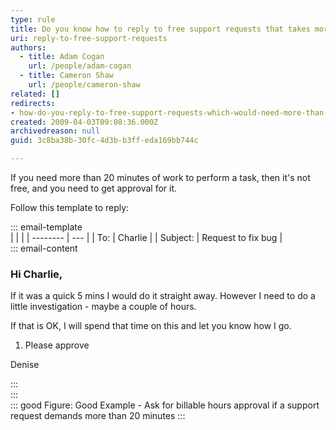 ```yaml
---
type: rule
title: Do you know how to reply to free support requests that takes more than 20 minutes?
uri: reply-to-free-support-requests
authors:
  - title: Adam Cogan
    url: /people/adam-cogan
  - title: Cameron Shaw
    url: /people/cameron-shaw
related: []
redirects: 
- how-do-you-reply-to-free-support-requests-which-would-need-more-than-20-minutes-work
created: 2009-04-03T09:08:36.000Z
archivedreason: null
guid: 3c8ba38b-30fc-4d3b-b3ff-eda169bb744c

---
```


If you need more than 20 minutes of work to perform a task, then it's not free, and you need to get approval for it.

Follow this template to reply:

<!--endintro-->

::: email-template  
|          |     |
| -------- | --- |
| To:      | Charlie |
| Subject: | Request to fix bug |  
::: email-content  

### Hi Charlie,

If it was a quick 5 mins I would do it straight away. However I need to do a little investigation - maybe a couple of hours. 

If that is OK, I will spend that time on this and let you know how I go.

1. Please approve

Denise 

:::  
:::  
::: good
Figure: Good Example - Ask for billable hours approval if a support request demands more than 20 minutes
:::
